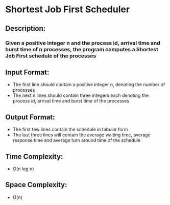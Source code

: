 # Shortest Job First Scheduler
## Description:
### Given a positive integer n and the process id, arrival time and burst time of n processes, the program computes a Shortest Job First schedule of the processes
## Input Format:
* The first line should contain a positive integer n, denoting the number of processes
* The next n lines should contain three integers each denoting the process id, arrival time and burst time of the processes
## Output Format:
* The first few lines contain the schedule in tabular form
* The last three lines will contain the average waiting time, average response time and average turn around time of the schedule
## Time Complexity:
* O(n log n)
## Space Complexity:
* O(n)